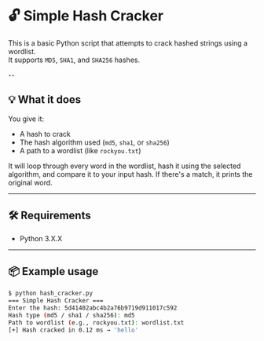 # 🔓 Simple Hash Cracker

This is a basic Python script that attempts to crack hashed strings using a wordlist.  
It supports `MD5`, `SHA1`, and `SHA256` hashes.

--

## 💡 What it does

You give it:
- A hash to crack
- The hash algorithm used (`md5`, `sha1`, or `sha256`)
- A path to a wordlist (like `rockyou.txt`)

It will loop through every word in the wordlist, hash it using the selected algorithm, and compare it to your input hash. If there's a match, it prints the original word.

---

## 🛠️ Requirements

- Python 3.X.X

---

## 📦 Example usage

```bash
$ python hash_cracker.py
=== Simple Hash Cracker ===
Enter the hash: 5d41402abc4b2a76b9719d911017c592
Hash type (md5 / sha1 / sha256): md5
Path to wordlist (e.g., rockyou.txt): wordlist.txt
[+] Hash cracked in 0.12 ms → 'hello'
```

